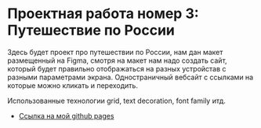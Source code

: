 # Проектная работа номер 3: Путешествие по России


Здесь будет проект про путешествии по России, нам дан макет размещенный на Figma, смотря на макет нам надо создать сайт, который будет правильно отображаться на разных устройстав с разными параметрами экрана. Одностраничный вебсайт с ссылками на которые можно кликать и переходить.


Использованные технологии grid, text decoration, font family итд.

* [Ссылка на мой github pages](https://azamatbolat.github.io/russian-travel/)



